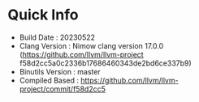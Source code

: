 # Quick Info
* Build Date : 20230522
* Clang Version : Nimow clang version 17.0.0 (https://github.com/llvm/llvm-project f58d2cc5a0c2336b17686460343de2bd6ce337b9)
* Binutils Version : master
* Compiled Based : https://github.com/llvm/llvm-project/commit/f58d2cc5

